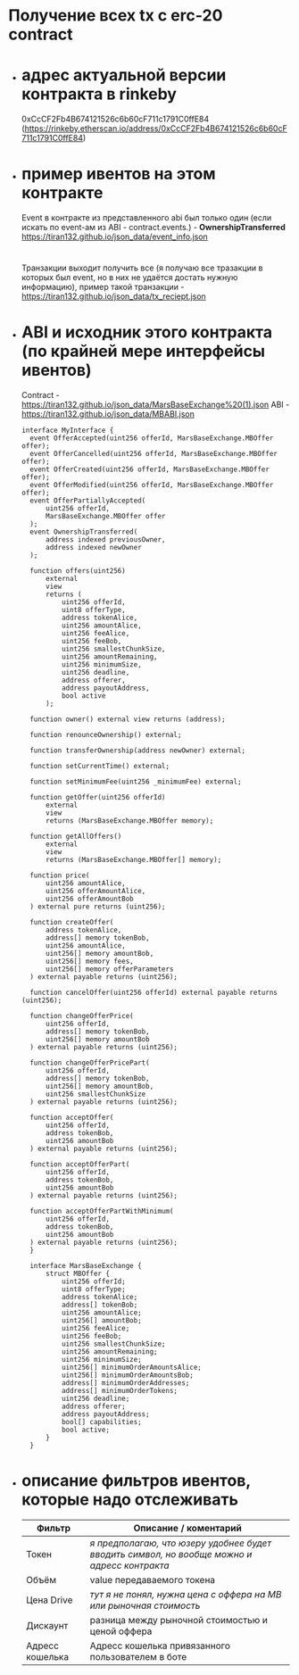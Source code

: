 # Получение всех tx с erc-20 contract  
- # адрес актуальной версии контракта в rinkeby
  0xCcCF2Fb4B674121526c6b60cF711c1791C0ffE84 (https://rinkeby.etherscan.io/address/0xCcCF2Fb4B674121526c6b60cF711c1791C0ffE84)
- # пример ивентов на этом контракте
  Event в контракте из представленного abi был только один (если искать по event-ам из ABI - contract.events.<eventName>) - **OwnershipTransferred**
  https://tiran132.github.io/json_data/event_info.json
  #
  Транзакции выходит получить все (я получаю все тразакции в которых был event, но в них не удаётся достать нужную информацию), пример такой транзакции - https://tiran132.github.io/json_data/tx_reciept.json
    

- # ABI и исходник этого контракта (по крайней мере интерфейсы ивентов)

  Contract - https://tiran132.github.io/json_data/MarsBaseExchange%20(1).json
  ABI - https://tiran132.github.io/json_data/MBABI.json
  
  ```
  interface MyInterface {
    event OfferAccepted(uint256 offerId, MarsBaseExchange.MBOffer offer);
    event OfferCancelled(uint256 offerId, MarsBaseExchange.MBOffer offer);
    event OfferCreated(uint256 offerId, MarsBaseExchange.MBOffer offer);
    event OfferModified(uint256 offerId, MarsBaseExchange.MBOffer offer);
    event OfferPartiallyAccepted(
        uint256 offerId,
        MarsBaseExchange.MBOffer offer
    );
    event OwnershipTransferred(
        address indexed previousOwner,
        address indexed newOwner
    );

    function offers(uint256)
        external
        view
        returns (
            uint256 offerId,
            uint8 offerType,
            address tokenAlice,
            uint256 amountAlice,
            uint256 feeAlice,
            uint256 feeBob,
            uint256 smallestChunkSize,
            uint256 amountRemaining,
            uint256 minimumSize,
            uint256 deadline,
            address offerer,
            address payoutAddress,
            bool active
        );

    function owner() external view returns (address);

    function renounceOwnership() external;

    function transferOwnership(address newOwner) external;

    function setCurrentTime() external;

    function setMinimumFee(uint256 _minimumFee) external;

    function getOffer(uint256 offerId)
        external
        view
        returns (MarsBaseExchange.MBOffer memory);

    function getAllOffers()
        external
        view
        returns (MarsBaseExchange.MBOffer[] memory);

    function price(
        uint256 amountAlice,
        uint256 offerAmountAlice,
        uint256 offerAmountBob
    ) external pure returns (uint256);

    function createOffer(
        address tokenAlice,
        address[] memory tokenBob,
        uint256 amountAlice,
        uint256[] memory amountBob,
        uint256[] memory fees,
        uint256[] memory offerParameters
    ) external payable returns (uint256);

    function cancelOffer(uint256 offerId) external payable returns (uint256);

    function changeOfferPrice(
        uint256 offerId,
        address[] memory tokenBob,
        uint256[] memory amountBob
    ) external payable returns (uint256);

    function changeOfferPricePart(
        uint256 offerId,
        address[] memory tokenBob,
        uint256[] memory amountBob,
        uint256 smallestChunkSize
    ) external payable returns (uint256);

    function acceptOffer(
        uint256 offerId,
        address tokenBob,
        uint256 amountBob
    ) external payable returns (uint256);

    function acceptOfferPart(
        uint256 offerId,
        address tokenBob,
        uint256 amountBob
    ) external payable returns (uint256);

    function acceptOfferPartWithMinimum(
        uint256 offerId,
        address tokenBob,
        uint256 amountBob
    ) external payable returns (uint256);
    }
    
    interface MarsBaseExchange {
        struct MBOffer {
            uint256 offerId;
            uint8 offerType;
            address tokenAlice;
            address[] tokenBob;
            uint256 amountAlice;
            uint256[] amountBob;
            uint256 feeAlice;
            uint256 feeBob;
            uint256 smallestChunkSize;
            uint256 amountRemaining;
            uint256 minimumSize;
            uint256[] minimumOrderAmountsAlice;
            uint256[] minimumOrderAmountsBob;
            address[] minimumOrderAddresses;
            address[] minimumOrderTokens;
            uint256 deadline;
            address offerer;
            address payoutAddress;
            bool[] capabilities;
            bool active;
        }
    }
  ```

- # описание фильтров ивентов, которые надо отслеживать
    | Фильтр | Описание / коментарий |
    | ------ | ------ |
    | Токен | *я предполагаю, что юзеру удобнее будет вводить символ, но вообще можно и адресс контракта* |
    | Объём | value передаваемого токена |
    | Цена Drive | *тут я не понял, нужна цена с оффера на MB или рыночная стоимость* |
    | Дискаунт | разница между рыночной стоимостью и ценой оффера |
    | Адресс кошелька | Адресс кошелька привязанного пользователем в боте |

